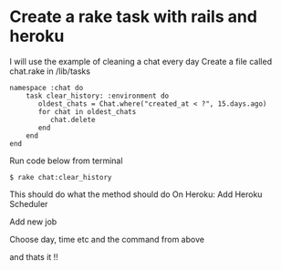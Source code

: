 # Create a rake task with rails and heroku
I will use the example of cleaning a chat every day
Create a file called chat.rake in /lib/tasks
```
namespace :chat do
    task clear_history: :environment do
       oldest_chats = Chat.where("created_at < ?", 15.days.ago)
       for chat in oldest_chats
          chat.delete
       end
    end
end
```
Run code below from terminal
```
$ rake chat:clear_history
```
This should do what the method should do
On Heroku:
Add Heroku Scheduler

Add new job

Choose day, time etc and the command from above

and thats it !!